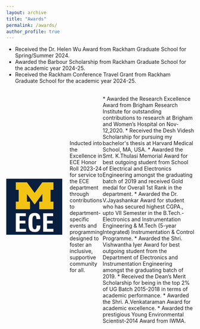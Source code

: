 ```yaml
---
layout: archive
title: "Awards"
permalink: /awards/
author_profile: true
---
```



* Received the Dr. Helen Wu Award from Rackham Graduate School for Spring/Summer 2024.
*  Awarded the Barbour Scholarship from Rackham Graduate School for the academic year 2024-25.
* Received the Rackham Conference Travel Grant from Rackham Graduate School for the academic year 2024-25.
  <br>
<p style="display: flex; align-items: center;">
  <img src="../images/UM_ECE.jfif" width="150" style="margin-right: 20px;" />
  <span>Inducted into the Excellence in ECE Honor Roll 2023-24 for service to the ECE department through contributions to department-specific events and programming designed to foster an inclusive, supportive community for all.</span>
  <br>
* Awarded the Research Excellence Award from Brigham Research Institute for outstanding contributions to research at Brigham and Women’s Hospital on Nov-12,2020.
* Received the Desh Videsh Scholarship for pursuing my bachelor's thesis at Harvard Medical School, MA, USA.
* Awarded the Smt. K.Thulasi Memorial Award for best outgoing student from School of Electrical and Electronics Engineering amongst the graduating batch of 2019 and received Gold medal for Overall 1st Rank in the department.
*  Awarded the Dr. V.Jayashankar Award for student who has secured highest CGPA., upto VII Semester in the B.Tech.-Electronics and Instrumentation Engineering & M.Tech (5-year Integrated) Instrumentation & Control Programme.
*   Awarded the Shri. Vishwantha Iyer Award for best outgoing student from the Department of Electronics and Instrumentation Engineering amongst the graduating batch of 2019.
* Received the Dean’s Merit Scholarship for being in the top 2% of UG Batch 2015-2018 in terms of academic performance.
* Awarded the Shri. A.Venkataraman Award for academic excellence.
* Awarded the prestigious Young Environmental Scientist-2014 Award from IWMA. 
